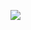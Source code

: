 ![](https://sound-report.com/gallery/blog/chui-u-slavonskom-brodu-jazz-rock-spektakl-u-sklopu-10-hrvatskog-trijenala-akvarela-i-dana-grada.jpg)